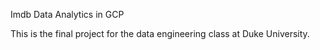Imdb Data Analytics in GCP

This is the final project for the data engineering class at Duke University. 
